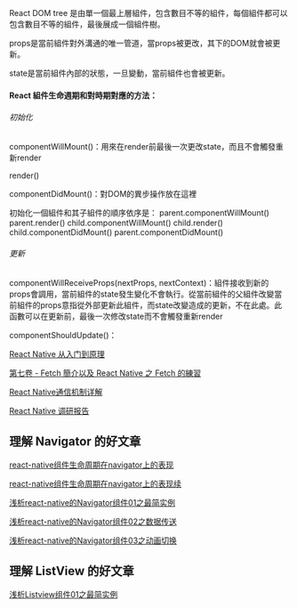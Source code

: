 React DOM tree 是由單一個最上層組件，包含數目不等的組件，每個組件都可以包含數目不等的組件，最後展成一個組件樹。

props是當前組件對外溝通的唯一管道，當props被更改，其下的DOM就會被更新。

state是當前組件內部的狀態，一旦變動，當前組件也會被更新。

#### React 組件生命週期和對時期對應的方法：

###### 初始化

componentWillMount()：用來在render前最後一次更改state，而且不會觸發重新render

render()

componentDidMount()：對DOM的異步操作放在這裡

初始化一個組件和其子組件的順序依序是：
parent.componentWillMount()
parent.render()
child.componentWillMount()
child.render()
child.componentDidMount()
parent.componentDidMount()

###### 更新

componentWillReceiveProps(nextProps, nextContext)：組件接收到新的props會調用，當前組件的state發生變化不會執行。從當前組件的父組件改變當前組件的props意指從外部更新此組件，而state改變造成的更新，不在此處。此函數可以在更新前，最後一次修改state而不會觸發重新render

componentShouldUpdate()：



[React Native 从入门到原理](http://www.jianshu.com/p/978c4bd3a759)



[第七卷 - Fetch 簡介以及 React Native 之 Fetch 的練習](http://winwu.github.io/react-native-note/2016/05/02/fetch-exampe/)


[React Native通信机制详解](http://blog.cnbang.net/tech/2698/)

[React Native 调研报告](http://blog.csdn.net/lihuiqwertyuiop/article/details/45241909)


## 理解 Navigator 的好文章

[react-native组件生命周期在navigator上的表现](http://www.lynull.com/2016/03/13/react-native-navigator-lifecycle/)

[react-native组件生命周期在navigator上的表现续](http://www.lynull.com/2016/03/22/react-native-navigator-lifecycle-2/)


[浅析react-native的Navigator组件01之最简实例](http://www.lynull.com/2016/03/26/navigator-simplest-01/)

[浅析react-native的Navigator组件02之数据传送](http://www.lynull.com/2016/03/27/navigator-passdata-02/)

[浅析react-native的Navigator组件03之动画切换](http://www.lynull.com/2016/03/28/%E7%BB%86%E8%AF%B4react-native%E7%9A%84navigator%E7%BB%84%E4%BB%B603%E4%B9%8B%E5%8A%A8%E7%94%BB%E5%88%87%E6%8D%A2/)

## 理解 ListView 的好文章

[浅析Listview组件01之最简实例](http://www.lynull.com/2016/04/02/%E6%B5%85%E6%9E%90listview%E7%BB%84%E4%BB%B601%E4%B9%8B%E6%9C%80%E7%AE%80%E5%AE%9E%E4%BE%8B/)

